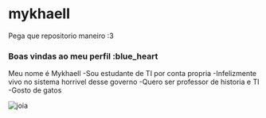 # mykhaell
Pega que repositorio maneiro :3
### Boas vindas ao meu perfil :blue_heart

Meu nome é Mykhaell
-Sou estudante de TI por conta propria
-Infelizmente vivo no sistema horrivel desse governo
-Quero ser professor de historia e TI
-Gosto de gatos

![joia](https://tenor.com/search/joinha-gifs)
